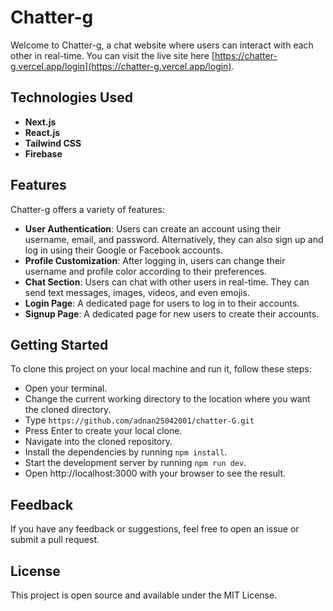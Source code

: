 # Chatter-g

Welcome to Chatter-g, a chat website where users can interact with each other in real-time. You can visit the live site here [https://chatter-g.vercel.app/login](https://chatter-g.vercel.app/login).

## Technologies Used

- **Next.js**
- **React.js**
- **Tailwind CSS**
- **Firebase**

## Features

Chatter-g offers a variety of features:

- **User Authentication**: Users can create an account using their username, email, and password. Alternatively, they can also sign up and log in using their Google or Facebook accounts.
- **Profile Customization**: After logging in, users can change their username and profile color according to their preferences.
- **Chat Section**: Users can chat with other users in real-time. They can send text messages, images, videos, and even emojis.
- **Login Page**: A dedicated page for users to log in to their accounts.
- **Signup Page**: A dedicated page for new users to create their accounts.

## Getting Started

To clone this project on your local machine and run it, follow these steps:

- Open your terminal.
- Change the current working directory to the location where you want the cloned directory.
- Type ```https://github.com/adnan25042001/chatter-G.git```
- Press Enter to create your local clone.
- Navigate into the cloned repository.
- Install the dependencies by running ```npm install```.
- Start the development server by running ```npm run dev```.
- Open http://localhost:3000 with your browser to see the result.

## Feedback

If you have any feedback or suggestions, feel free to open an issue or submit a pull request.

## License

This project is open source and available under the MIT License.

